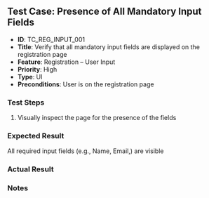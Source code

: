 ## Test Case: Presence of All Mandatory Input Fields

- **ID**: TC_REG_INPUT_001  
- **Title**: Verify that all mandatory input fields are displayed on the registration page  
- **Feature**: Registration – User Input  
- **Priority**: High  
- **Type**: UI  
- **Preconditions**: User is on the registration page  

### Test Steps
1. Visually inspect the page for the presence of the fields 

### Expected Result
All required input fields (e.g., Name, Email,) are visible


### Actual Result



### Notes
